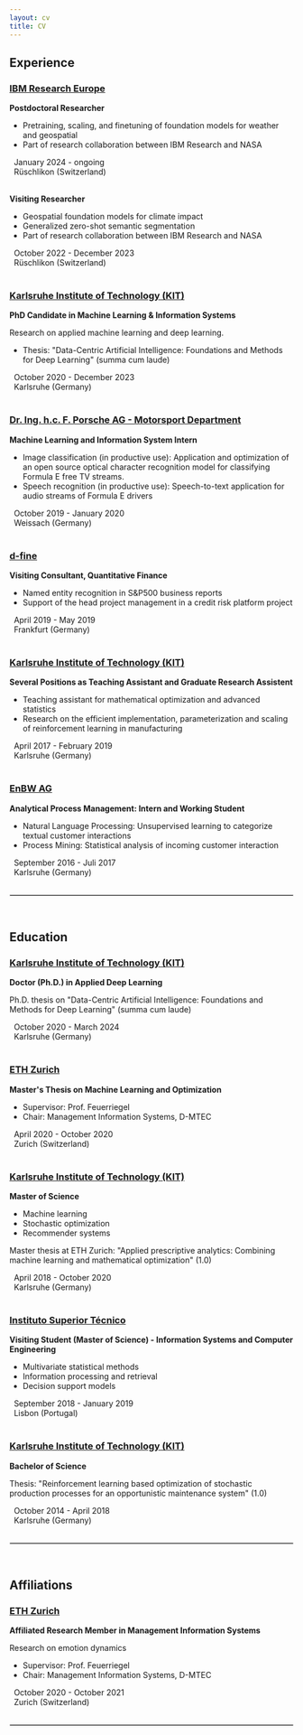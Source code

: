```yaml
---
layout: cv
title: CV
---
```


## Experience
### [IBM Research Europe](https://www.zurich.ibm.com/) 
**Postdoctoral Researcher**

- Pretraining, scaling, and finetuning of foundation models for weather and geospatial
- Part of research collaboration between IBM Research and NASA

<div><i class="fa fa-calendar" style="font-size: .7rem;"></i>   January 2024 - ongoing</div>
<div><i class="fa fa-map-marker" style="font-size: 1.2rem;"></i>   Rüschlikon (Switzerland)</div>
<br>

**Visiting Researcher**

- Geospatial foundation models for climate impact
- Generalized zero-shot semantic segmentation 
- Part of research collaboration between IBM Research and NASA

<div><i class="fa fa-calendar" style="font-size: .7rem;"></i>   October 2022 - December 2023</div>
<div><i class="fa fa-map-marker" style="font-size: 1.2rem;"></i>   Rüschlikon (Switzerland)</div>
<br>


### [Karlsruhe Institute of Technology (KIT)](https://www.kit.edu/english/index.php) 
**PhD Candidate in Machine Learning & Information Systems**

Research on applied machine learning and deep learning.
- Thesis: "Data-Centric Artificial Intelligence: Foundations and Methods for Deep Learning" (summa cum laude)

<div><i class="fa fa-calendar" style="font-size: .7rem;"></i>   October 2020 - December 2023</div>
<div><i class="fa fa-map-marker" style="font-size: 1.2rem;"></i>   Karlsruhe (Germany)</div>
<br>


### [Dr. Ing. h.c. F. Porsche AG - Motorsport Department](https://motorsports.porsche.com/usa/en) 
**Machine Learning and Information System Intern**

- Image classification (in productive use): Application and optimization of an open source optical character recognition model for classifying Formula E free TV streams.
- Speech recognition (in productive use): Speech-to-text application for audio streams of Formula E drivers

<div><i class="fa fa-calendar" style="font-size: .7rem;"></i>   October 2019 - January 2020</div>
<div><i class="fa fa-map-marker" style="font-size: 1.2rem;"></i>   Weissach (Germany)</div>
<br>


### [d-fine](https://www.d-fine.com/en/) 
**Visiting Consultant, Quantitative Finance**

- Named entity recognition in S&P500 business reports
- Support of the head project management in a credit risk platform project

<div><i class="fa fa-calendar" style="font-size: .7rem;"></i>   April 2019 - May 2019</div>
<div><i class="fa fa-map-marker" style="font-size: 1.2rem;"></i>   Frankfurt (Germany)</div>
<br>


### [Karlsruhe Institute of Technology (KIT)](https://www.kit.edu/english/index.php) 
**Several Positions as Teaching Assistant and Graduate Research Assistent**

- Teaching assistant for mathematical optimization and advanced statistics
- Research on the efficient implementation, parameterization and scaling of reinforcement learning in manufacturing

<div><i class="fa fa-calendar" style="font-size: .7rem;"></i>   April 2017 - February 2019</div>
<div><i class="fa fa-map-marker" style="font-size: 1.2rem;"></i>   Karlsruhe (Germany)</div>
<br>

### [EnBW AG](https://www.enbw.com/company/) 
**Analytical Process Management: Intern and Working Student**
- Natural Language Processing: Unsupervised learning to categorize textual customer interactions
- Process Mining: Statistical analysis of incoming customer interaction

<div><i class="fa fa-calendar" style="font-size: .7rem;"></i>   September 2016 - Juli 2017</div>
<div><i class="fa fa-map-marker" style="font-size: 1.2rem;"></i>   Karlsruhe (Germany)</div>
<br>


<hr style="border:.5px solid lightgray"> <br>

## Education


### [Karlsruhe Institute of Technology (KIT)](https://www.kit.edu/english/index.php) 
**Doctor (Ph.D.) in Applied Deep Learning**

Ph.D. thesis on "Data-Centric Artificial Intelligence: Foundations and Methods for Deep Learning" (summa cum laude)

<div><i class="fa fa-calendar" style="font-size: .7rem;"></i>   October 2020 - March 2024</div>
<div><i class="fa fa-map-marker" style="font-size: 1.2rem;"></i>   Karlsruhe (Germany)</div>
<br>


### [ETH Zurich](https://mis.ethz.ch/) 
**Master's Thesis on Machine Learning and Optimization**
- Supervisor: Prof. Feuerriegel
- Chair: Management Information Systems, D-MTEC

<div><i class="fa fa-calendar" style="font-size: .7rem;"></i>   April 2020 - October 2020</div>
<div><i class="fa fa-map-marker" style="font-size: 1.2rem;"></i>   Zurich (Switzerland)</div>
<br>


### [Karlsruhe Institute of Technology (KIT)](https://www.kit.edu/english/index.php) 
**Master of Science**

- Machine learning
- Stochastic optimization
- Recommender systems

Master thesis at ETH Zurich: "Applied prescriptive analytics: Combining machine learning and mathematical optimization" (1.0)

<div><i class="fa fa-calendar" style="font-size: .7rem;"></i>   April 2018 - October 2020</div>
<div><i class="fa fa-map-marker" style="font-size: 1.2rem;"></i>   Karlsruhe (Germany)</div>
<br>



### [Instituto Superior Técnico](https://tecnico.ulisboa.pt/en/) 
**Visiting Student (Master of Science) - Information Systems and Computer Engineering**

- Multivariate statistical methods
- Information processing and retrieval
- Decision support models


<div><i class="fa fa-calendar" style="font-size: .7rem;"></i>   September 2018 - January 2019</div>
<div><i class="fa fa-map-marker" style="font-size: 1.2rem;"></i>   Lisbon (Portugal)</div>
<br>




### [Karlsruhe Institute of Technology (KIT)](https://www.kit.edu/english/index.php) 
**Bachelor of Science**

Thesis: "Reinforcement learning based optimization of stochastic production processes for an opportunistic maintenance system" (1.0)

<div><i class="fa fa-calendar" style="font-size: .7rem;"></i>   October 2014 - April 2018</div>
<div><i class="fa fa-map-marker" style="font-size: 1.2rem;"></i>   Karlsruhe (Germany)</div>
<br>
<hr style="border:.5px solid lightgray"> <br>

## Affiliations

### [ETH Zurich](https://mis.ethz.ch/) 
**Affiliated Research Member in Management Information Systems**

Research on emotion dynamics
- Supervisor: Prof. Feuerriegel
- Chair: Management Information Systems, D-MTEC

<div><i class="fa fa-calendar" style="font-size: .7rem;"></i>   October 2020 - October 2021</div>
<div><i class="fa fa-map-marker" style="font-size: 1.2rem;"></i>   Zurich (Switzerland)</div>
<br>
<hr style="border:.5px solid lightgray"> <br>

